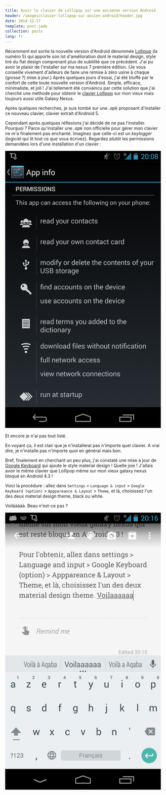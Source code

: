 ```yaml
---
title: Avoir le clavier de Lollipop sur une ancienne version Android
header: /images/clavier-lollipop-sur-ancien-android/header.jpg
date: 2014-12-17
template: post.jade
collection: posts
lang: fr
---
```


Récemment est sortie la nouvelle version d'Android dénommée [Lollipop](http://www.android.com/versions/lollipop-5-0/) (la numéro 5) qui apporte son lot d'amélioration dont le material design, style tiré du flat design comprenant plus de subtilité que ce précédent. J'ai pu avoir le plaisir de l'installer sur ma nexus 7 première édition. (Je vous conseille vivement d'ailleurs de faire une remise à zéro usine à chaque (grosse ?) mise à jour.) Après quelques jours d'essai, j'ai été bluffé par le confort de cette toute nouvelle version d'Android. Simple, efficace, minimaliste, et joli ! J'ai tellement été convaincu par cette solution que j'ai cherché une méthode pour obtenir le [clavier Lollipop](https://play.google.com/store/apps/details?id=com.google.android.inputmethod.latin&hl=en) sur mon vieux mais toujours aussi utile Galaxy Nexus.

Après quelques recherches, je suis tombé sur une _.apk_ proposant d'installer ce nouveau clavier, clavier extrait d'Android 5.

Cependant après quelques réflexions j'ai décidé de ne pas l'installer. Pourquoi ? Parce qu'installer une _.apk_ non officielle pour gérer mon clavier ne m'a finalement pas enchanté.
Imaginez que celle-ci est un _keylogger_ (logiciel qui lit tout ce que vous écrivez). Regardez plutôt les permissions demandées lors d'une installation d'un clavier :

![](/images/clavier-lollipop-sur-ancien-android/permission.png)

Et encore je n'ai pas tout listé.

En voyant ça, il est clair que je n'installerai pas n'importe quel clavier. A vrai dire, je n'installe pas n'importe quoi en général mais bon.

Bref, finalement en cherchant un peu plus, j'ai constaté une mise à jour de [Google Keyboard]((https://play.google.com/store/apps/details?id=com.google.android.inputmethod.latin&hl=en)) qui ajoute le style material design ! Quelle joie ! J'allais avoir le même clavier que Lollipop même sur mon vieux galaxy nexus bloqué en Android 4.3 !

Voici la procédure : allez dans `Settings` > `Language & input` > `Google Keyboard (option)` > `Apppareance & Layout` > `Theme`, et là, choisissez l'un des deux material design theme, black ou white.

Voilààààà. Beau n'est-ce pas ?

![](/images/clavier-lollipop-sur-ancien-android/new-keyboard.png)


